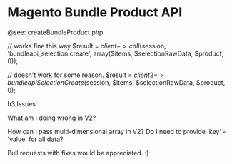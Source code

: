 # Magento Bundle Product API

@see: createBundleProduct.php

// works fine this way
$result = $client->call($session, 'bundleapi_selection.create', array($items, $selectionRawData, $product, 0));

// doesn't work for some reason.
$result = $client2->bundleapiSelectionCreate($session, $items, $selectionRawData, $product, 0);

h3.Issues

What am I doing wrong in V2?

How can I pass multi-dimensional array in V2? Do I need to provide 'key' - 'value' for all data?

Pull requests with fixes would be appreciated. :)